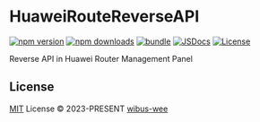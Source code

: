 # HuaweiRouteReverseAPI

[![npm version][npm-version-src]][npm-version-href]
[![npm downloads][npm-downloads-src]][npm-downloads-href]
[![bundle][bundle-src]][bundle-href]
[![JSDocs][jsdocs-src]][jsdocs-href]
[![License][license-src]][license-href]

Reverse API in Huawei Router Management Panel

## License

[MIT](./LICENSE) License © 2023-PRESENT [wibus-wee](https://github.com/wibus-wee)

<!-- Badges -->

[npm-version-src]: https://img.shields.io/npm/v/HuaweiRouteReverseAPI?style=flat&colorA=080f12&colorB=1fa669
[npm-version-href]: https://npmjs.com/package/HuaweiRouteReverseAPI
[npm-downloads-src]: https://img.shields.io/npm/dm/HuaweiRouteReverseAPI?style=flat&colorA=080f12&colorB=1fa669
[npm-downloads-href]: https://npmjs.com/package/HuaweiRouteReverseAPI
[bundle-src]: https://img.shields.io/bundlephobia/minzip/HuaweiRouteReverseAPI?style=flat&colorA=080f12&colorB=1fa669&label=minzip
[bundle-href]: https://bundlephobia.com/result?p=HuaweiRouteReverseAPI
[license-src]: https://img.shields.io/github/license/wibus-wee/HuaweiRouteReverseAPI.svg?style=flat&colorA=080f12&colorB=1fa669
[license-href]: https://github.com/wibus-wee/HuaweiRouteReverseAPI/blob/main/LICENSE
[jsdocs-src]: https://img.shields.io/badge/jsdocs-reference-080f12?style=flat&colorA=080f12&colorB=1fa669
[jsdocs-href]: https://www.jsdocs.io/package/HuaweiRouteReverseAPI
